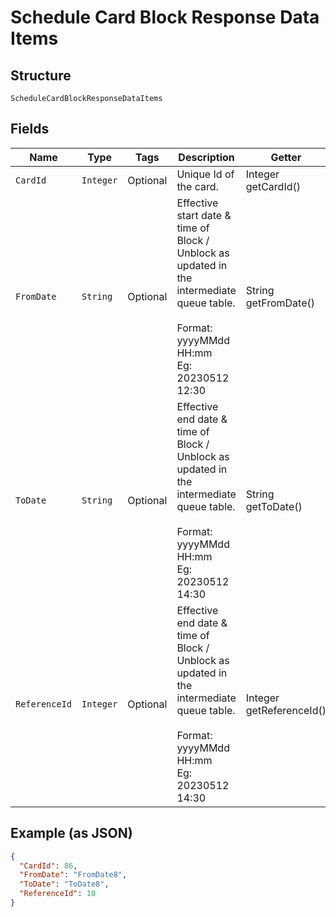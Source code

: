 
# Schedule Card Block Response Data Items

## Structure

`ScheduleCardBlockResponseDataItems`

## Fields

| Name | Type | Tags | Description | Getter | Setter |
|  --- | --- | --- | --- | --- | --- |
| `CardId` | `Integer` | Optional | Unique Id of the card. | Integer getCardId() | setCardId(Integer cardId) |
| `FromDate` | `String` | Optional | Effective start date & time of Block / Unblock as updated in the intermediate queue table.<br><br>Format: yyyyMMdd HH:mm<br>Eg: 20230512 12:30 | String getFromDate() | setFromDate(String fromDate) |
| `ToDate` | `String` | Optional | Effective end date & time of Block / Unblock as updated in the intermediate queue table.<br><br>Format: yyyyMMdd HH:mm<br>Eg: 20230512 14:30 | String getToDate() | setToDate(String toDate) |
| `ReferenceId` | `Integer` | Optional | Effective end date & time of Block / Unblock as updated in the intermediate queue table.<br><br>Format: yyyyMMdd HH:mm<br>Eg: 20230512 14:30 | Integer getReferenceId() | setReferenceId(Integer referenceId) |

## Example (as JSON)

```json
{
  "CardId": 86,
  "FromDate": "FromDate8",
  "ToDate": "ToDate8",
  "ReferenceId": 10
}
```

